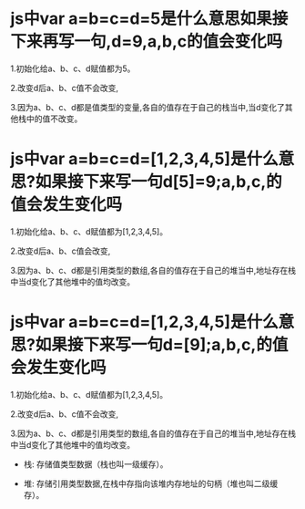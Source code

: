 # js中var a=b=c=d=5是什么意思如果接下来再写一句,d=9,a,b,c的值会变化吗

1.初始化给a、b、c、d赋值都为5。

2.改变d后a、b、c值不会改变,

3.因为a、b、c、d都是值类型的变量,各自的值存在于自己的栈当中,当d变化了其他栈中的值不改变。

# js中var a=b=c=d=[1,2,3,4,5]是什么意思?如果接下来写一句d[5]=9;a,b,c,的值会发生变化吗

1.初始化给a、b、c、d赋值都为[1,2,3,4,5]。

2.改变d后a、b、c值会改变,

3.因为a、b、c、d都是引用类型的数组,各自的值存在于自己的堆当中,地址存在栈中当d变化了其他堆中的值均改变。

# js中var a=b=c=d=[1,2,3,4,5]是什么意思?如果接下来写一句d=[9];a,b,c,的值会发生变化吗

1.初始化给a、b、c、d赋值都为[1,2,3,4,5]。

2.改变d后a、b、c值不会改变,

3.因为a、b、c、d都是引用类型的数组,各自的值存在于自己的堆当中,地址存在栈中当d变化了其他堆中的值均改变。

- 栈: 存储值类型数据（栈也叫一级缓存）。

- 堆: 存储引用类型数据,在栈中存指向该堆内存地址的句柄（堆也叫二级缓存）。
